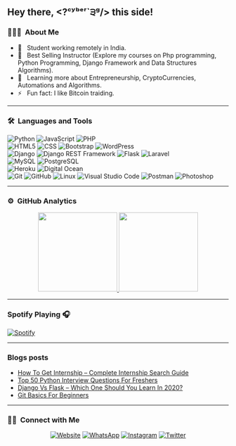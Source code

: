 ## Hey there, <?ᶜʸᵇᵉʳ`੩ᵍ/> this side!

### 👨🏻‍💻 &nbsp;About Me

- 🤔 &nbsp; Student  working remotely in India.
- 💼 &nbsp; Best Selling Instructor (Explore my courses on Php programming, Python Programming, Django Framework and Data Structures Algorithms).
- 🌱 &nbsp; Learning more about Entrepreneurship, CryptoCurrencies, Automations and Algorithms.
- ⚡️ &nbsp; Fun fact: I like Bitcoin traiding.

---

### 🛠 &nbsp;Languages and Tools

  ![Python](https://img.shields.io/badge/-Python-333333?style=flat&logo=python)
  ![JavaScript](https://img.shields.io/badge/-JavaScript-333333?style=flat&logo=javascript)
  ![PHP](https://img.shields.io/badge/-PHP-333333?style=flat&logo=PHP)  
  ![HTML5](https://img.shields.io/badge/-HTML5-333333?style=flat&logo=HTML5)
  ![CSS](https://img.shields.io/badge/-CSS-333333?style=flat&logo=CSS3&logoColor=1572B6)
  ![Bootstrap](https://img.shields.io/badge/-Bootstrap-333333?style=flat&logo=bootstrap&logoColor=563D7C)
  ![WordPress](https://img.shields.io/badge/-WordPress-21759B?style=flat&logo=WordPress)  
  ![Django](https://img.shields.io/badge/-Django-092E20?style=flat&logo=django)
  ![Django REST Framework](https://img.shields.io/badge/-Django%20REST%20Framework-092E20?style=flat&logo=django)
  ![Flask](https://img.shields.io/badge/-Flask-000000?style=flat&logo=flask)
  ![Laravel](https://img.shields.io/badge/-Laravel-000000?style=flat&logo=laravel)  
  ![MySQL](https://img.shields.io/badge/-MySQL-333333?style=flat&logo=mysql)
  ![PostgreSQL](https://img.shields.io/badge/-PostgreSQL-336791?style=flat&logo=PostgreSQL)  
  ![Heroku](https://img.shields.io/badge/-Heroku-430098?style=flat&logo=heroku)
  ![Digital Ocean](https://img.shields.io/badge/-Digital%20Ocean-333333?style=flat&logo=digitalocean)  
  ![Git](https://img.shields.io/badge/-Git-333333?style=flat&logo=git)
  ![GitHub](https://img.shields.io/badge/-GitHub-333333?style=flat&logo=github)
  ![Linux](https://img.shields.io/badge/-Linux-003366?style=flat&logo=linux)
  ![Visual Studio Code](https://img.shields.io/badge/-Visual%20Studio%20Code-333333?style=flat&logo=visual-studio-code&logoColor=007ACC)
  ![Postman](https://img.shields.io/badge/-Postman-000000?style=flat&logo=postman)
  ![Photoshop](https://img.shields.io/badge/-Photoshop-333333?style=flat&logo=adobe-photoshop)    

---

### ⚙️ &nbsp;GitHub Analytics

<p align="center">
<a href="https://github.com/CYBER-3G">
  <img height="180em" src="https://github-readme-stats-eight-theta.vercel.app/api?username=CYBER-3G&show_icons=true&theme=buefy&include_all_commits=true&count_private=true"/>
  <img height="180em" src="https://github-readme-stats-eight-theta.vercel.app/api/top-langs/?username=CYBER-3G&layout=compact&langs_count=8&theme=buefy"/>
</a>
</p>

---

### Spotify Playing 🎧
[![Spotify](https://novatorem.visualbean.vercel.app/api/spotify)](https://open.spotify.com/user/1112981871)

---

### Blogs posts

<!-- BLOG-POST-LIST:START -->
- [How To Get Internship – Complete Internship Search Guide](https://unwiredlearning.com/blog/complete-internship-guide/)
- [Top 50 Python Interview Questions For Freshers](https://unwiredlearning.com/blog/top-50-python-interview-questions-for-freshers-theory-version/)
- [Django Vs Flask – Which One Should You Learn In 2020?](https://unwiredlearning.com/blog/django-vs-flask/)
- [Git Basics For Beginners](https://unwiredlearning.com/blog/git-basic-for-beginners/)
<!-- BLOG-POST-LIST:END -->

---

### 🤝🏻 &nbsp;Connect with Me 

<p align="center">
<a href="https://linktr.ee/cyber_3g/"><img alt="Website" src="https://img.shields.io/badge/website-linktr.ee/cyber_3g-green"></a>
<a href="https://wa.me/message/WWDRPORE2YICA1"><img alt="WhatsApp" src="https://img.shields.io/badge/WhatsApp-white"></a>
<a href="https://www.instagram.com/CYBER_3G/"><img alt="Instagram" src="https://img.shields.io/badge/instagram-CYBER_3G-red"></a>
<a href="https://twitter.com/CYBER_3G"><img alt="Twitter" src="https://img.shields.io/badge/twitter-CYBER_3G-blue"></a>
</p>
